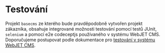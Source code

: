 # Testování

Projekt `basecms` ze kterého bude pravděpodobně vytvořen projekt zákazníka, obsahuje integrované možnosti testování pomocí testů JUnit, `selenium` a pomocí e2e codeceptjs používaného v systému WebJET CMS. Doporučujeme postupovat podle dokumentace pro [testování v systému WebJET CMS](../../developer/testing/README.md).
